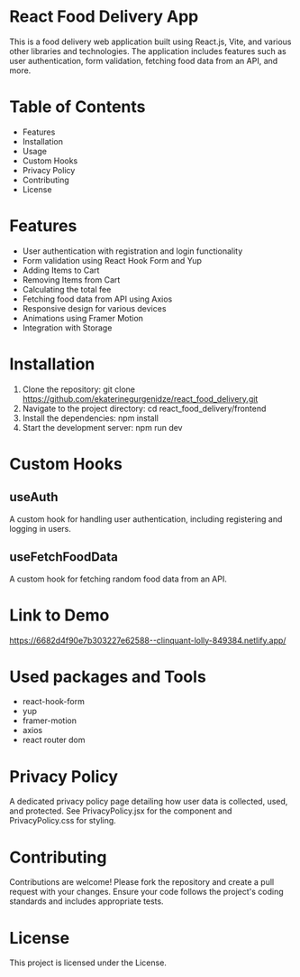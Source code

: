 # React Food Delivery App
This is a food delivery web application built using React.js, Vite, and various other libraries and technologies. The application includes features such as user authentication, 
form validation, fetching food data from an API, and more.

# Table of Contents
* Features
* Installation
* Usage
* Custom Hooks
* Privacy Policy
* Contributing
* License


# Features
* User authentication with registration and login functionality
* Form validation using React Hook Form and Yup
* Adding Items to Cart
* Removing Items from Cart
* Calculating the total fee
* Fetching food data from API using Axios
* Responsive design for various devices
* Animations using Framer Motion
* Integration with Storage

# Installation
1. Clone the repository: git clone https://github.com/ekaterinegurgenidze/react_food_delivery.git
2. Navigate to the project directory: cd react_food_delivery/frontend
3. Install the dependencies: npm install
4. Start the development server: npm run dev

# Custom Hooks
## useAuth
A custom hook for handling user authentication, including registering and logging in users.

## useFetchFoodData
A custom hook for fetching random food data from an API.

# Link to Demo
https://6682d4f90e7b303227e62588--clinquant-lolly-849384.netlify.app/

# Used packages and Tools
* react-hook-form
* yup
* framer-motion
* axios
* react router dom

# Privacy Policy
A dedicated privacy policy page detailing how user data is collected, used, and protected. See PrivacyPolicy.jsx for the component and PrivacyPolicy.css for styling.

# Contributing
Contributions are welcome! Please fork the repository and create a pull request with your changes. Ensure your code follows the project's coding standards and includes appropriate tests.

# License
This project is licensed under the License.
